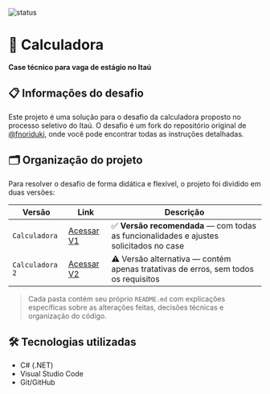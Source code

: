 ![status](https://img.shields.io/badge/desafio%20Técnico%20Ita%C3%BA-orange?style=for-the-badge)

# 🧮 Calculadora

**Case técnico para vaga de estágio no Itaú**

## 📋 Informações do desafio

Este projeto é uma solução para o desafio da calculadora proposto no processo seletivo do Itaú.
O desafio é um fork do repositório original de [@fnoriduki](https://github.com/fnoriduki/Calculadora), onde você pode encontrar todas as instruções detalhadas.

## 🗂 Organização do projeto

Para resolver o desafio de forma didática e flexível, o projeto foi dividido em duas versões:

| Versão          | Link          | Descrição                                                                             |
| --------------- | ------------- | ------------------------------------------------------------------------------------- |
| `Calculadora`   | [Acessar V1](https://github.com/Gabriel-Ramon-R-Ramos/calculadora-desafio-itau/tree/main/Calculadora) | ✅ **Versão recomendada** — com todas as funcionalidades e ajustes solicitados no case |
| `Calculadora 2` | [Acessar V2](#) | ⚠️ Versão alternativa — contém apenas tratativas de erros, sem todos os requisitos  |

> Cada pasta contém seu próprio `README.md` com explicações específicas sobre as alterações feitas, decisões técnicas e organização do código.

## 🛠 Tecnologias utilizadas
- C# (.NET)
- Visual Studio Code
- Git/GitHub
